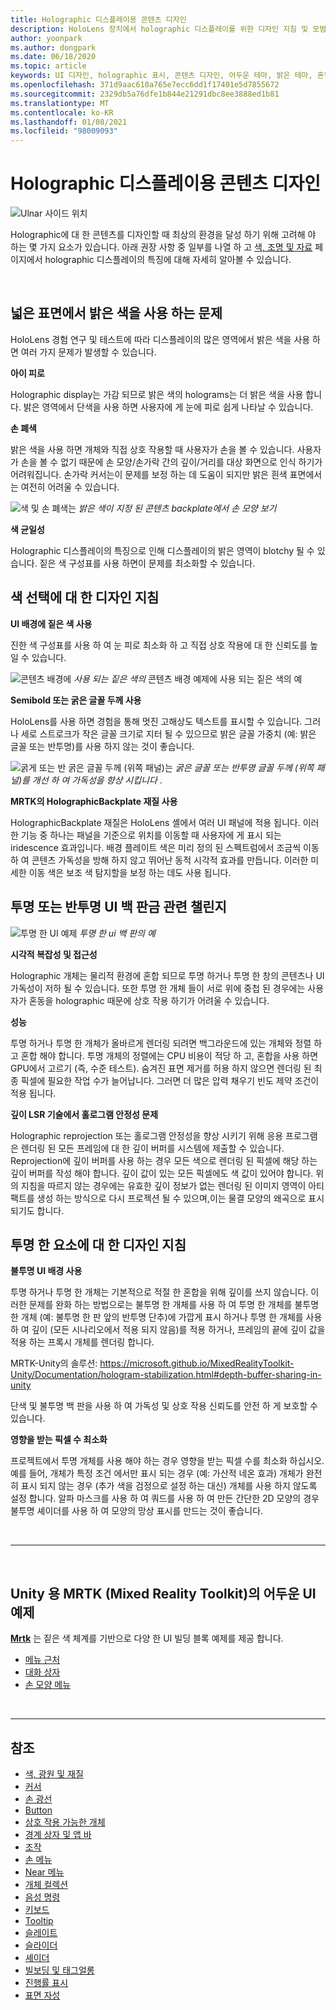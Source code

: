 ```yaml
---
title: Holographic 디스플레이용 콘텐츠 디자인
description: HoloLens 장치에서 holographic 디스플레이를 위한 디자인 지침 및 모범 사례에 대해 알아봅니다.
author: yoonpark
ms.author: dongpark
ms.date: 06/18/2020
ms.topic: article
keywords: UI 디자인, holographic 표시, 콘텐츠 디자인, 어두운 테마, 밝은 테마, 혼합 현실 헤드셋, windows mixed reality 헤드셋, 가상 현실 헤드셋, HoloLens, MRTK, 혼합 현실 도구 키트, 디자인, 픽셀
ms.openlocfilehash: 371d9aac610a765e7ecc6dd1f17401e5d7855672
ms.sourcegitcommit: 2329db5a76dfe1b844e21291dbc8ee3888ed1b81
ms.translationtype: MT
ms.contentlocale: ko-KR
ms.lasthandoff: 01/08/2021
ms.locfileid: "98009093"
---
```

# <a name="designing-content-for-holographic-display"></a>Holographic 디스플레이용 콘텐츠 디자인

![Ulnar 사이드 위치](images/UX_Hero_DarkTheme.jpg)

Holographic에 대 한 콘텐츠를 디자인할 때 최상의 환경을 달성 하기 위해 고려해 야 하는 몇 가지 요소가 있습니다. 아래 권장 사항 중 일부를 나열 하 고 [색, 조명 및 자료](color-light-and-materials.md) 페이지에서 holographic 디스플레이의 특징에 대해 자세히 알아볼 수 있습니다.

<br>

## <a name="challenges-with-bright-color-on-a-large-surface"></a>넓은 표면에서 밝은 색을 사용 하는 문제 

HoloLens 경험 연구 및 테스트에 따라 디스플레이의 많은 영역에서 밝은 색을 사용 하면 여러 가지 문제가 발생할 수 있습니다. 

**아이 피로** 

Holographic display는 가감 되므로 밝은 색의 holograms는 더 밝은 색을 사용 합니다. 밝은 영역에서 단색을 사용 하면 사용자에 게 눈에 피로 쉽게 나타날 수 있습니다. 

**손 폐색** 

밝은 색을 사용 하면 개체와 직접 상호 작용할 때 사용자가 손을 볼 수 있습니다. 사용자가 손을 볼 수 없기 때문에 손 모양/손가락 간의 깊이/거리를 대상 화면으로 인식 하기가 어려워집니다. 손가락 커서는이 문제를 보정 하는 데 도움이 되지만 밝은 흰색 표면에서는 여전히 어려울 수 있습니다. 

![색 및 손 폐색는 ](images/color_handocclusion.jpg)
 *밝은 색이 지정 된 콘텐츠 backplate에서 손 모양 보기*

**색 균일성**

Holographic 디스플레이의 특징으로 인해 디스플레이의 밝은 영역이 blotchy 될 수 있습니다. 짙은 색 구성표를 사용 하면이 문제를 최소화할 수 있습니다. 

## <a name="design-guidelines-for-color-choices"></a>색 선택에 대 한 디자인 지침

**UI 배경에 짙은 색 사용**

진한 색 구성표를 사용 하 여 눈 피로 최소화 하 고 직접 상호 작용에 대 한 신뢰도를 높일 수 있습니다. 

![콘텐츠 배경에 ](images/color_dark_examples.jpg)
 *사용 되는 짙은 색의* 콘텐츠 배경 예제에 사용 되는 짙은 색의 예

**Semibold 또는 굵은 글꼴 두께 사용**

HoloLens를 사용 하면 경험을 통해 멋진 고해상도 텍스트를 표시할 수 있습니다. 그러나 세로 스트로크가 작은 글꼴 크기로 지터 될 수 있으므로 밝은 글꼴 가중치 (예: 밝은 글꼴 또는 반투명)를 사용 하지 않는 것이 좋습니다. 

![굵게 또는 반 굵은 글꼴 두께 (위쪽 패널)는 ](images/color_font_examples.jpg)
 *굵은 글꼴 또는 반투명 글꼴 두께 (위쪽 패널)를 개선 하 여 가독성을 향상 시킵니다* .

**MRTK의 HolographicBackplate 재질 사용**

HolographicBackplate 재질은 HoloLens 셸에서 여러 UI 패널에 적용 됩니다. 이러한 기능 중 하나는 패널을 기준으로 위치를 이동할 때 사용자에 게 표시 되는 iridescence 효과입니다. 배경 플레이트 색은 미리 정의 된 스펙트럼에서 조금씩 이동 하 여 콘텐츠 가독성을 방해 하지 않고 뛰어난 동적 시각적 효과를 만듭니다. 이러한 미세한 이동 색은 보조 색 탐지할을 보정 하는 데도 사용 됩니다. 


## <a name="challenges-with-transparent-or-translucent-ui-backplate"></a>투명 또는 반투명 UI 백 판금 관련 챌린지 

![투명 한 UI 예제 ](images/color_transparent_examples.jpg)
 *투명 한 ui 백 판의 예*

**시각적 복잡성 및 접근성**

Holographic 개체는 물리적 환경에 혼합 되므로 투명 하거나 투명 한 창의 콘텐츠나 UI 가독성이 저하 될 수 있습니다. 또한 투명 한 개체 들이 서로 위에 중첩 된 경우에는 사용자가 혼동을 holographic 때문에 상호 작용 하기가 어려울 수 있습니다.

**성능**

투명 하거나 투명 한 개체가 올바르게 렌더링 되려면 백그라운드에 있는 개체와 정렬 하 고 혼합 해야 합니다. 투명 개체의 정렬에는 CPU 비용이 적당 하 고, 혼합을 사용 하면 GPU에서 고르기 (즉, 수준 테스트). 숨겨진 표면 제거를 허용 하지 않으면 렌더링 된 최종 픽셀에 필요한 작업 수가 늘어납니다. 그러면 더 많은 압력 채우기 빈도 제약 조건이 적용 됩니다.

**깊이 LSR 기술에서 홀로그램 안정성 문제**

Holographic reprojection 또는 홀로그램 안정성을 향상 시키기 위해 응용 프로그램은 렌더링 된 모든 프레임에 대 한 깊이 버퍼를 시스템에 제출할 수 있습니다. Reprojection에 깊이 버퍼를 사용 하는 경우 모든 색으로 렌더링 된 픽셀에 해당 하는 깊이 버퍼를 작성 해야 합니다. 깊이 값이 있는 모든 픽셀에도 색 값이 있어야 합니다. 위의 지침을 따르지 않는 경우에는 유효한 깊이 정보가 없는 렌더링 된 이미지 영역이 아티팩트를 생성 하는 방식으로 다시 프로젝션 될 수 있으며,이는 물결 모양의 왜곡으로 표시 되기도 합니다.


## <a name="design-guidelines-for-transparent-elements"></a>투명 한 요소에 대 한 디자인 지침

**불투명 UI 배경 사용**

투명 하거나 투명 한 개체는 기본적으로 적절 한 혼합을 위해 깊이를 쓰지 않습니다. 이러한 문제를 완화 하는 방법으로는 불투명 한 개체를 사용 하 여 투명 한 개체를 불투명 한 개체 (예: 불투명 한 판 앞의 반투명 단추)에 가깝게 표시 하거나 투명 한 개체를 사용 하 여 깊이 (모든 시나리오에서 적용 되지 않음)를 적용 하거나, 프레임의 끝에 깊이 값을 적용 하는 프록시 개체를 렌더링 합니다.

MRTK-Unity의 솔루션: https://microsoft.github.io/MixedRealityToolkit-Unity/Documentation/hologram-stabilization.html#depth-buffer-sharing-in-unity  

단색 및 불투명 백 판을 사용 하 여 가독성 및 상호 작용 신뢰도를 안전 하 게 보호할 수 있습니다.

**영향을 받는 픽셀 수 최소화**

프로젝트에서 투명 개체를 사용 해야 하는 경우 영향을 받는 픽셀 수를 최소화 하십시오. 예를 들어, 개체가 특정 조건 에서만 표시 되는 경우 (예: 가산적 네온 효과) 개체가 완전히 표시 되지 않는 경우 (추가 색을 검정으로 설정 하는 대신) 개체를 사용 하지 않도록 설정 합니다. 알파 마스크를 사용 하 여 쿼드를 사용 하 여 만든 간단한 2D 모양의 경우 불투명 셰이더를 사용 하 여 모양의 망상 표시를 만드는 것이 좋습니다. 

<br/>

---

<br/>

## <a name="dark-ui-examples-in-mrtk-mixed-reality-toolkit-for-unity"></a>Unity 용 MRTK (Mixed Reality Toolkit)의 어두운 UI 예제

**[Mrtk](https://github.com/Microsoft/MixedRealityToolkit-Unity)** 는 짙은 색 체계를 기반으로 다양 한 UI 빌딩 블록 예제를 제공 합니다.

* [메뉴 근처](https://microsoft.github.io/MixedRealityToolkit-Unity/Documentation/README_NearMenu.html)
* [대화 상자](https://microsoft.github.io/MixedRealityToolkit-Unity/Assets/MRTK/SDK/Experimental/Dialog/README_Dialog.html)
* [손 모양 메뉴](https://microsoft.github.io/MixedRealityToolkit-Unity/Documentation/README_HandMenu.html)

<br>

---

## <a name="see-also"></a>참조

* [색, 광원 및 재질](color-light-and-materials.md)
* [커서](cursors.md)
* [손 광선](point-and-commit.md)
* [Button](button.md)
* [상호 작용 가능한 개체](interactable-object.md)
* [경계 상자 및 앱 바](app-bar-and-bounding-box.md)
* [조작](direct-manipulation.md)
* [손 메뉴](hand-menu.md)
* [Near 메뉴](near-menu.md)
* [개체 컬렉션](object-collection.md)
* [음성 명령](voice-input.md)
* [키보드](keyboard.md)
* [Tooltip](tooltip.md)
* [슬레이트](slate.md)
* [슬라이더](slider.md)
* [셰이더](shader.md)
* [빌보딩 및 태그얼롱](billboarding-and-tag-along.md)
* [진행률 표시](progress.md)
* [표면 자성](surface-magnetism.md)
